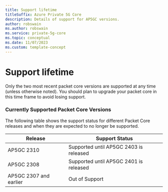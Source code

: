 ```yaml
---
title: Support lifetime 
titleSuffix: Azure Private 5G Core
description: Details of support for AP5GC versions.
author: robswain
ms.author: robswain
ms.service: private-5g-core
ms.topic: conceptual
ms.date: 11/07/2023
ms.custom: template-concept
---
```


# Support lifetime

Only the two most recent packet core versions are supported at any time (unless otherwise noted). You should plan to upgrade your packet core in this time frame to avoid losing support.

### Currently Supported Packet Core Versions
The following table shows the support status for different Packet Core releases and when they are expected to no longer be supported.

| Release | Support Status |
|---------|----------------|
| AP5GC 2310 | Supported until AP5GC 2403 is released |
| AP5GC 2308 | Supported until AP5GC 2401 is released |
| AP5GC 2307 and earlier | Out of Support |
